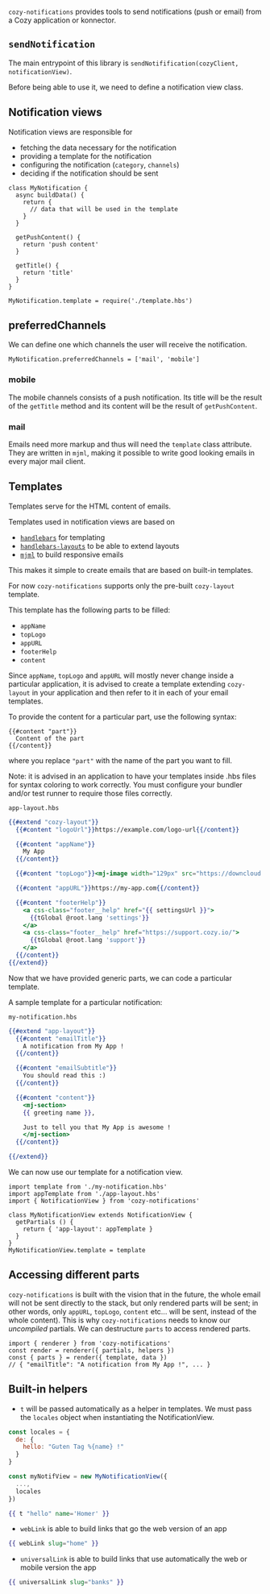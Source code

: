 `cozy-notifications` provides tools to send notifications (push or email) from a Cozy
application or konnector.

## `sendNotification`

The main entrypoint of this library is `sendNotifification(cozyClient, notificationView)`.

Before being able to use it, we need to define a notification view class.

## Notification views

Notification views are responsible for

- fetching the data necessary for the notification
- providing a template for the notification
- configuring the notification (`category`, `channels`)
- deciding if the notification should be sent

```
class MyNotification {
  async buildData() {
    return {
      // data that will be used in the template
    }
  }

  getPushContent() {
    return 'push content'
  }

  getTitle() {
    return 'title'
  }
}

MyNotification.template = require('./template.hbs')
```

## preferredChannels

We can define one which channels the user will receive the notification.

```
MyNotification.preferredChannels = ['mail', 'mobile']
```

### mobile

The mobile channels consists of a push notification. Its title will be
the result of the `getTitle` method and its content will be the result
of `getPushContent`.


### mail

Emails need more markup and thus will need the `template` class attribute.
They are written in `mjml`, making it possible to write good looking emails in every major mail client.

## Templates

Templates serve for the HTML content of emails.

Templates used in notification views are based on

- [`handlebars`](https://handlebarsjs.com/) for templating
- [`handlebars-layouts`](https://www.npmjs.com/package/handlebars-layouts)
  to be able to extend layouts
- [`mjml`](https://mjml.io/) to build responsive emails

This makes it simple to create emails that are based on built-in templates.

For now `cozy-notifications` supports only the pre-built `cozy-layout` template.

This template has the following parts to be filled:

- `appName`
- `topLogo`
- `appURL`
- `footerHelp`
- `content`

Since `appName`, `topLogo` and `appURL` will mostly never change inside a
particular application, it is advised to create a template extending `cozy-layout`
in your application and then refer to it in each of your email templates.

To provide the content for a particular part, use the following syntax:

```
{{#content "part"}}
  Content of the part
{{/content}}
```

where you replace `"part"` with the name of the part you want to fill.

Note: it is advised in an application to have your templates inside .hbs
files for syntax coloring to work correctly. You must configure your
bundler and/or test runner to require those files correctly.

`app-layout.hbs`

```handlebars
{{#extend "cozy-layout"}}
  {{#content "logoUrl"}}https://example.com/logo-url{{/content}}

  {{#content "appName"}}
    My App
  {{/content}}

  {{#content "topLogo"}}<mj-image width="129px" src="https://downcloud.cozycloud.cc/upload/cozy-banks/email-assets/logo-cozy.png" />{{/content}}

  {{#content "appURL"}}https://my-app.com{{/content}}

  {{#content "footerHelp"}}
    <a css-class="footer__help" href="{{ settingsUrl }}">
      {{tGlobal @root.lang 'settings'}}
    </a>
    <a css-class="footer__help" href="https://support.cozy.io/">
      {{tGlobal @root.lang 'support'}}
    </a>
  {{/content}}
{{/extend}}
```

Now that we have provided generic parts, we can code a particular template.

A sample template for a particular notification:

`my-notification.hbs`

```handlebars
{{#extend "app-layout"}}
  {{#content "emailTitle"}}
    A notification from My App !
  {{/content}}

  {{#content "emailSubtitle"}}
    You should read this :)
  {{/content}}

  {{#content "content"}}
    <mj-section>
    {{ greeting name }},

    Just to tell you that My App is awesome !
    </mj-section>
  {{/content}}

{{/extend}}
```

We can now use our template for a notification view.

```
import template from './my-notification.hbs'
import appTemplate from './app-layout.hbs'
import { NotificationView } from 'cozy-notifications'

class MyNotificationView extends NotificationView {
  getPartials () {
    return { 'app-layout': appTemplate }
  }
}
MyNotificationView.template = template
```

## Accessing different parts

`cozy-notifications` is built with the vision that in the future, the whole
email will not be sent directly to the stack, but only rendered parts will be
sent; in other words, only `appURL`, `topLogo`, `content` etc... will be sent,
instead of the whole content). This is why `cozy-notifications` needs to know
our *uncompiled* partials. We can destructure `parts` to access rendered parts.

```
import { renderer } from 'cozy-notifications'
const render = renderer({ partials, helpers })
const { parts } = render({ template, data })
// { "emailTitle": "A notification from My App !", ... }
```

## Built-in helpers

- `t` will be passed automatically as a helper in templates. We must pass
 the `locales` object when instantiating the NotificationView.

```javascript
const locales = {
  de: {
    hello: "Guten Tag %{name} !"
  }
}

const myNotifView = new MyNotificationView({
  ...,
  locales
})
```

```handlebars
{{ t "hello" name='Homer' }}
```

- `webLink` is able to build links that go the web version of an app

```handlebars
{{ webLink slug="home" }}
```

- `universalLink` is able to build links that use automatically the web or mobile version the app

```handlebars
{{ universalLink slug="banks" }}
```



